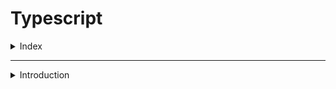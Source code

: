 # Typescript 

<details>
<summary>Index</summary>

## Index
* Introduction

</details>

---

<details>
<summary>Introduction</summary>

## Introduction
* Typescript is a statically typed language.
* TypeScript checks for errors in your code before you run it by making sure that the variables and functions have the correct types.
* Typescript is a superset of Javascript.
* TypeScript includes all features of JavaScript and adds extra features on top.
* Typescript is a development tool. if you want to run, you need to convert `TS` into `JS`.
* `Typescript = Type + Javascript`

![Typescript](./Assets/01-introduction/01-typescript.png)


### Advantages of Typescript
* TypeScript detects errors while you write your code or when you try to compile it. This means you catch mistakes early, before running the program.
* Compilation is the process of converting code written in a high-level programming language (like TypeScript) into a lower-level language (like JavaScript) that a computer can execute.

![Compile Error](./Assets/01-introduction/02-compile-error.png)

### Type Safety

```ts 
let age: number = 20;
// age = "twenty";  // Error

age = 27;  // No Error
console.log(age); // 27

// console.log(age.toUpperCase()); // Error
```

### Validation

* Javascript 
```js
function addTwo(num){
    if (typeof(num) === number){
        return num+2
    }

    return null;
}

addTwo(5);
```

* Typescript
```ts
function addTwo(num:number){
    return num+2
}

addTwo(5);
```


</details>
